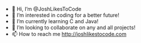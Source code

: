 - 👋 Hi, I’m @JoshLikesToCode
- 👀 I’m interested in coding for a better future!
- 🌱 I’m currently learning C and Java!
- 💞️ I’m looking to collaborate on any and all projects!
- 📫 How to reach me http://joshlikestocode.com

<!---
JoshLikesToCode/JoshLikesToCode is a ✨ special ✨ repository because its `README.md` (this file) appears on your GitHub profile.
You can click the Preview link to take a look at your changes.
--->
